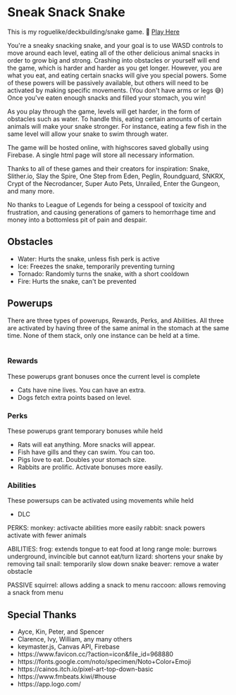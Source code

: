 <h1>Sneak Snack Snake</h1>
<p>
This is my roguelike/deckbuilding/snake game. 🐍
<a href="https://cb299792458.github.io/snacke/">Play Here</a>

You're a sneaky snacking snake, and your goal is to use WASD controls to move around each level, eating all of the other delicious animal snacks in order to grow big and strong. Crashing into obstacles or yourself will end the game, which is harder and harder as you get longer. However, you are what you eat, and eating certain snacks will give you special powers. Some of these powers will be passively available, but others will need to be activated by making specific movements. (You don't have arms or legs 😅) Once you've eaten enough snacks and filled your stomach, you win!

As you play through the game, levels will get harder, in the form of obstacles such as water. To handle this, eating certain amounts of certain animals will make your snake stronger. For instance, eating a few fish in the same level will allow your snake to swim through water. 

The game will be hosted online, with highscores saved globally using Firebase. A single html page will store all necessary information.

Thanks to all of these games and their creators for inspiration: Snake, Slither.io, Slay the Spire, One Step from Eden, Peglin, Roundguard, SNKRX, Crypt of the Necrodancer, Super Auto Pets, Unrailed, Enter the Gungeon, and many more.

No thanks to League of Legends for being a cesspool of toxicity and frustration, and causing generations of gamers to hemorrhage time and money into a bottomless pit of pain and despair.
</p>

<h2>Obstacles</h2>
<ul>
    <li> Water: Hurts the snake, unless fish perk is active </li>
    <li> Ice: Freezes the snake, temporarily preventing turning </li>
    <li> Tornado: Randomly turns the snake, with a short cooldown </li>
    <li> Fire: Hurts the snake, can't be prevented </li>
</ul>

<h2>Powerups</h2>
There are three types of powerups, Rewards, Perks, and Abilities. All three are activated by having three of the same animal in the stomach at the same time. None of them stack, only one instance can be held at a time. <br><br>

<h3>Rewards</h3>
These powerups grant bonuses once the current level is complete
<ul>
    <li>Cats have nine lives. You can have an extra.
    <li>Dogs fetch extra points based on level.
</ul>

<h3>Perks</h3>
These powerups grant temporary bonuses while held
<ul>
    <li>Rats will eat anything. More snacks will appear.
    <li>Fish have gills and they can swim. You can too.
    <li>Pigs love to eat. Doubles your stomach size.
    <li>Rabbits are prolific. Activate bonuses more easily.
</ul>

<h3>Abilities</h3>
These powersups can be activated using movements while held
<ul>
    <li>DLC
</ul>




PERKS:
monkey: activacte abilities more easily
rabbit: snack powers activate with fewer animals

ABILITIES:
frog: extends tongue to eat food at long range
mole: burrows underground, invincible but cannot eat/turn
lizard: shortens your snake by removing tail
snail: temporarily slow down snake
beaver: remove a water obstacle

PASSIVE
squirrel: allows adding a snack to menu
raccoon: allows removing a snack from menu

<h2>Special Thanks</h2>
<ul>
    <li>Ayce, Kin, Peter, and Spencer
    <li>Clarence, Ivy, William, any many others
    <li>keymaster.js, Canvas API, Firebase
    <li>https://www.favicon.cc/?action=icon&file_id=968880
    <li>https://fonts.google.com/noto/specimen/Noto+Color+Emoji
    <li>https://cainos.itch.io/pixel-art-top-down-basic
    <li>https://www.fmbeats.kiwi/#house
    <li>https://app.logo.com/
</ul>